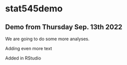 # stat545demo

## Demo from Thursday Sep. 13th 2022

We are going to do some more analyses.

Adding even more text

Added in RStudio